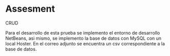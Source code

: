 # Assesment
CRUD 

Para el desarrollo de esta prueba se implemento el entorno de desarrollo
NetBeans, asi mismo, se implemento la base de datos con MySQL con un local Hoster.
En el correo adjunto se encuentra un csv correspondiente a la base de datos.
